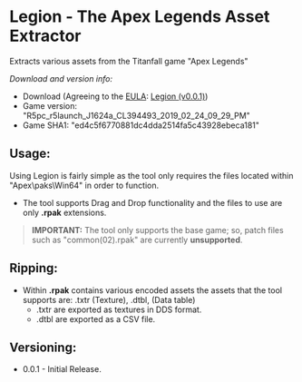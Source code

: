 # Legion - The Apex Legends Asset Extractor
Extracts various assets from the Titanfall game "Apex Legends"

_Download and version info:_
- Download (Agreeing to the [EULA](http://aviacreations.com/legion/): [Legion (v0.0.1)](<link>))
- Game version: "R5pc_r5launch_J1624a_CL394493_2019_02_24_09_29_PM"
- Game SHA1: "ed4c5f6770881dc4dda2514fa5c43928ebeca181"

## Usage:
Using Legion is fairly simple as the tool only requires the files located within "Apex\paks\Win64" in order to function.

- The tool supports Drag and Drop functionality and the files to use are only **.rpak** extensions.
> **IMPORTANT:** The tool only supports the base game; so, patch files such as "common(02).rpak" are currently **unsupported**.

## Ripping:
- Within **.rpak** contains various encoded assets the assets that the tool supports are: .txtr (Texture), .dtbl, (Data table)
  - .txtr are exported as textures in DDS format.
  - .dtbl are exported as a CSV file.

## Versioning:
- 0.0.1 - Initial Release.
